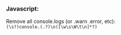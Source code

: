 ### Javascript:    
Remove all console.logs (or .warn .error, etc):    
`(\s?)console.(.?)\n([\w\s\W\t\n]*?)`    
    
